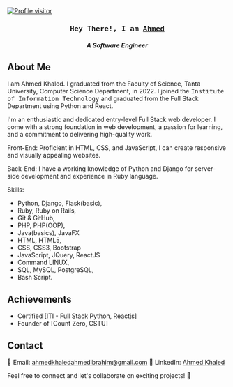 <!--
**AhmedKhaled146/AhmedKhaled146** is a ✨ _special_ ✨ repository because its `README.md` (this file) appears on your GitHub profile.

Here are some ideas to get you started:

- 🔭 I’m currently working on ...
- 🌱 I’m currently learning ...
- 👯 I’m looking to collaborate on ...
- 🤔 I’m looking for help with ...
- 💬 Ask me about ...
- 📫 How to reach me: ...
- 😄 Pronouns: ...
- ⚡ Fun fact: ...
-->
<a href="https://komarev.com/ghpvc/?username=AhmedKhaled146">
  <img align="ft" src="https://komarev.com/ghpvc/?username=AhmedKhaled146&label=Visitors&color=EB984E&style=flat" alt="Profile visitor" />
</a>

<!-- Intro  -->
<h3 align="center">
  <samp>Hey There!, I am
    <b><a target="_blank" href="https://www.linkedin.com/in/ahmedkhaled146/">Ahmed</a></b>
  </samp>
</h3>
<h5 align="center">A Software Engineer</h5>


## About Me
I am Ahmed Khaled. I graduated from the Faculty of Science, Tanta University, Computer Science Department, in 2022. I joined the <samp color=blue>Institute of Information Technology</samp> and graduated from the Full Stack Department using Python and React.

I'm an enthusiastic and dedicated entry-level Full Stack web developer. I come with a strong foundation in web development, a passion for learning, and a commitment to delivering high-quality work.

Front-End: Proficient in HTML, CSS, and JavaScript, I can create responsive and visually appealing websites.

Back-End: I have a working knowledge of Python and Django for server-side development and experience in Ruby language.

Skills:
- Python, Django, Flask(basic),
- Ruby, Ruby on Rails,
- Git & GitHub,
- PHP, PHP(OOP),
- Java(basics), JavaFX
- HTML, HTML5,
- CSS, CSS3, Bootstrap
- JavaScript, JQuery, ReactJS
- Command LINUX,
- SQL, MySQL, PostgreSQL,
- Bash Script.


## Achievements
- Certified [ITI - Full Stack Python, Reactjs]
- Founder of [Count Zero, CSTU]

## Contact
📧 Email: ahmedkhaledahmedibrahim@gmail.com
🔗 LinkedIn: [Ahmed Khaled](https://www.linkedin.com/in/ahmed-khaled-08736b192/)

Feel free to connect and let's collaborate on exciting projects! 🚀

